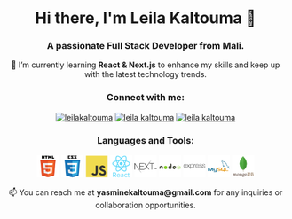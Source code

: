 <div align="center">
  <h1>Hi there, I'm Leila Kaltouma 👋</h1>
  <h3>A passionate Full Stack Developer from Mali.</h3>

  <p>🌱 I’m currently learning <strong>React & Next.js</strong> to enhance my skills and keep up with the latest technology trends.</p>

  <h3>Connect with me:</h3>
  <p>
    <a href="https://twitter.com/leilakaltouma" target="_blank"><img align="center" src="https://raw.githubusercontent.com/rahuldkjain/github-profile-readme-generator/master/src/images/icons/Social/twitter.svg" alt="leilakaltouma" height="30" width="40" /></a>
    <a href="https://www.linkedin.com/in/le%C3%AFla-kaltouma/" target="_blank"><img align="center" src="https://raw.githubusercontent.com/rahuldkjain/github-profile-readme-generator/master/src/images/icons/Social/linked-in-alt.svg" alt="leila kaltouma" height="30" width="40" /></a>
    <a href="https://www.facebook.com/leilayasmine.kaltouma.1" target="_blank"><img align="center" src="https://raw.githubusercontent.com/rahuldkjain/github-profile-readme-generator/master/src/images/icons/Social/facebook.svg" alt="leila kaltouma" height="30" width="40" /></a>
  </p>

  <h3>Languages and Tools:</h3>
  <p>
    <img src="https://raw.githubusercontent.com/devicons/devicon/master/icons/html5/html5-original-wordmark.svg" alt="HTML5" height="40" width="40" />
    <img src="https://raw.githubusercontent.com/devicons/devicon/master/icons/css3/css3-original-wordmark.svg" alt="CSS3" height="40" width="40" />
    <img src="https://raw.githubusercontent.com/devicons/devicon/master/icons/javascript/javascript-original.svg" alt="JavaScript" height="40" width="40" />
    <img src="https://raw.githubusercontent.com/devicons/devicon/master/icons/react/react-original-wordmark.svg" alt="React" height="40" width="40" />
    <img src="https://raw.githubusercontent.com/devicons/devicon/master/icons/nextjs/nextjs-original-wordmark.svg" alt="Next.js" height="40" width="40" />
    <img src="https://raw.githubusercontent.com/devicons/devicon/master/icons/nodejs/nodejs-original-wordmark.svg" alt="Node.js" height="40" width="40" />
    <img src="https://raw.githubusercontent.com/devicons/devicon/master/icons/express/express-original-wordmark.svg" alt="Express.js" height="40" width="40" />
    <img src="https://raw.githubusercontent.com/devicons/devicon/master/icons/mysql/mysql-original-wordmark.svg" alt="MySQL" height="40" width="40" />
    <img src="https://raw.githubusercontent.com/devicons/devicon/master/icons/mongodb/mongodb-original-wordmark.svg" alt="MongoDB" height="40" width="40" />
  </p>

  <p>📫 You can reach me at <strong>yasminekaltouma@gmail.com</strong> for any inquiries or collaboration opportunities.</p>
</div>
